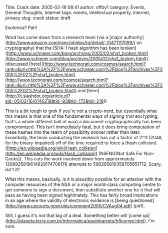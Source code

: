 Title: Crack
date: 2005-02-16 08:41
author: offby1
category: Events, General Thoughts, Internet
tags: events, intellectual property, internet, privacy
slug: crack
status: draft

Esoterica? Pah!

Word has come down from a research team (via a \[major authority\](<http://www.amazon.com/exec/obidos/tg/detail/-/0471117099/>) on cryptography) that the \[SHA-1 hash algorithm has been broken\]([http://www.schneier.com/blog/archives/2005/02/sha1_broken.html](http://www.schneier.com/blog/archives/2005/02/sha1_broken.html)) (discussed \[here\]([http://www.technorati.com/cosmos/search.html?rank=&url=http%3A%2F%2Fwww.schneier.com%2Fblog%2Farchives%2F2005%2F02%2Fsha1_broken.html](http://www.technorati.com/cosmos/search.html?rank=&url=http%3A%2F%2Fwww.schneier.com%2Fblog%2Farchives%2F2005%2F02%2Fsha1_broken.html)) and \[here\](<http://it.slashdot.org/article.pl?sid=05/02/16/0146218&tid=93&tid=172&tid=218>))

This is a bit tough to grok if you're not a crypto-nerd, but essentially what this means is that one of the fundamental ways of _signing_ (not encrypting, that's a whole different ball of wax) a document cryptographically has been compromized. This isn't immediately fatal, but it does bring computation of these hashes into the realm of possibility sooner rather than later. Essentially, the team conducting the research has cut a factor of 2\^11 (2048, for the binary-impaired) off of the time required to force a \[hash collision\]([http://en.wikipedia.org/wiki/Hash_collision](http://en.wikipedia.org/wiki/Hash_collision)) (NSFNG(Not Safe For Non-Geeks)). This cuts the work involved down from approximately 1208925819614629174706176 attempts to 590295810358705651712. Scary, isn't it?

What this means, basically, is it is plausibly possible for an attacker with the computer resources of the NSA or a major world-class computing centre to get someone to sign a document, then substitute another one for it that will pass as having been signed legitimately. This has fairly broad implications in an age where the validity of electronic evidence is \[being questioned\](<http://www.uscourts.gov/rules/comment2005/CVAug04.pdf>) (pdf).

Still, I guess it's not that big of a deal. Something better will \[come up\](<http://planeta.terra.com.br/informatica/paulobarreto/hflounge.html>), I'm sure.
